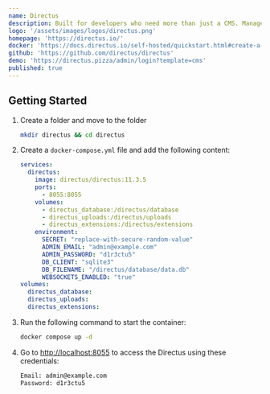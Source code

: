 ```yaml
---
name: Directus
description: Built for developers who need more than just a CMS. Manage complex content structures, handle digital assets, and control user permissions – all through an intuitive Studio.
logo: '/assets/images/logos/directus.png'
homepage: 'https://directus.io/'
docker: 'https://docs.directus.io/self-hosted/quickstart.html#create-a-docker-compose-file'
github: 'https://github.com/directus/directus'
demo: 'https://directus.pizza/admin/login?template=cms'
published: true
---
```


## Getting Started

1. Create a folder and move to the folder
    ```bash
    mkdir directus && cd directus
    ```
2. Create a `docker-compose.yml` file and add the following content:
    ```yaml [docker-compose.yml]
    services:
      directus:
        image: directus/directus:11.3.5
        ports:
          - 8055:8055
        volumes:
          - directus_database:/directus/database
          - directus_uploads:/directus/uploads
          - directus_extensions:/directus/extensions
        environment:
          SECRET: "replace-with-secure-random-value"
          ADMIN_EMAIL: "admin@example.com"
          ADMIN_PASSWORD: "d1r3ctu5"
          DB_CLIENT: "sqlite3"
          DB_FILENAME: "/directus/database/data.db"
          WEBSOCKETS_ENABLED: "true"
    volumes:
      directus_database:
      directus_uploads:
      directus_extensions:
    ```
3. Run the following command to start the container:
    ```bash
    docker compose up -d
    ```
4. Go to [http://localhost:8055](http://localhost:8055) to access the Directus using these credentials:
    ```bash
    Email: admin@example.com
    Password: d1r3ctu5
    ```